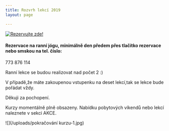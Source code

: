```yaml
---
title: Rozvrh lekcí 2019
layout: page

---
```

<a href="https://www.supersaas.cz/schedule/Yoga_s_Barou/j%C3%B3gov%C3%A1n%C3%AD">
<img src="//static.supersaas.net/cz/but/rezervace1.png" alt="Rezervujte zde!"/></a>

#### Rezervace na ranní jógu, minimálně den předem přes tlačítko **rezervace** nebo smskou na tel. číslo:

773 876 114

Ranní lekce se budou realizovat nad počet 2 :)

V případě,že máte zakoupenou vstupenku na deset lekcí,tak se lekce bude pořádat vždy.

Děkuji za pochopení.

Kurzy momentálně plně obsazeny. Nabídku pobytových víkendů nebo lekcí naleznete v sekci AKCE.

![](/uploads/pokračování kurzu-1.jpg)